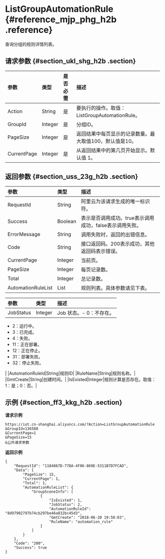 # ListGroupAutomationRule {#reference_mjp_phg_h2b .reference}

查询分组的规则详情列表。

## 请求参数 {#section_ukl_shg_h2b .section}

|参数|类型|是否必需|描述|
|:-|:-|:---|:-|
|Action|String|是|要执行的操作。取值：ListGroupAutomationRule。|
|GroupId|Integer​|是|​分组ID。|
|PageSize|Integer|是|返回结果中每页显示的记录数量。最大取值100，默认值是10。|
|CurrentPage|Integer|是|从返回结果中的第几页开始显示。默认值 1。|

## 返回参数 {#section_uss_23g_h2b .section}

|参数|类型|描述|
|:-|:-|:-|
|RequestId|String|阿里云为该请求生成的唯一标识符。|
|Success|Boolean|表示是否调用成功。true表示调用成功，false表示调用失败。|
|ErrorMessage|String|调用失败时，返回的出错信息。|
|Code|String|接口返回码。200表示成功，其他返回码表示错误。|
|CurrentPage|Integer|当前页。|
|PageSize|Integer|每页记录数。|
|Total|Integer|总记录数。|
|AutomationRuleList|List|规则列表。具体参数请见下表。|

|参数|类型|描述|
|:-|:-|:-|
|JobStatus|Integer|Job 状态。-   0：不存在。
-   2：运行中。
-   3：已完成。
-   4：失败。
-   11：正在部署。
-   12：正在停止。
-   31：部署失败。
-   32：停止失败。

|
|AutomationRuleId|String|规则ID|
|RuleName|String|规则名称。|
|GmtCreate|String|创建时间。|
|IsExisted|Integer|规则计算是否存在。取值：1：是；0：否。|

## 示例 {#section_ff3_kkg_h2b .section}

**请求示例**

```
https://iot.cn-shanghai.aliyuncs.com/?Action=ListGroupAutomationRule
&GroupId=136588
&CurrentPage=1
&PageSize=15
&公共请求参数
```

**返回示例**

```
{
    "RequestId": "1184867D-778A-4F06-869E-5311B7D7FCAD",
    "Data": {
        "PageSize": 15,
        "CurrentPage": 1,
        "Total": 1,
        "AutomationRuleList": {
            "GroupSceneInfo": [
                {
                    "IsExisted": 1,
                    "JobStatus": 2,
                    "AutomationRuleId": "8d97902797b74cb297be46a832bc45d3",
                    "GmtCreate": "2018-06-20 19:50:03",
                    "RuleName": "automation_rule"
                }
            ]
        }
    },
    "Code": "200",
    "Success": true
}
```

